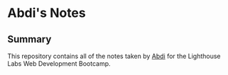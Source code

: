 # Abdi's Notes
## Summary 

This repository contains all of the notes taken by [Abdi](https://github.com/elmi-) for the Lighthouse Labs Web Development Bootcamp.
